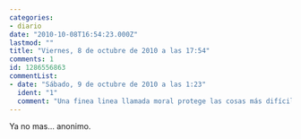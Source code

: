 ```yaml
---
categories:
- diario
date: "2010-10-08T16:54:23.000Z"
lastmod: ""
title: "Viernes, 8 de octubre de 2010 a las 17:54"
comments: 1
id: 1286556863
commentList:
- date: "Sábado, 9 de octubre de 2010 a las 1:23"
  ident: "1"
  comment: "Una finea linea llamada moral protege las cosas más difíciles de asegurar. Esas cosas que escapan la capacidad de uno, las que están en las manos desconocidas."
---
```


Ya no mas... anonimo.